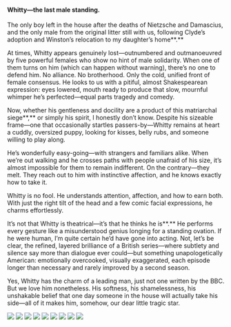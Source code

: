 <h4>Whitty—the last male standing.</h4>

The only boy left in the house after the deaths of Nietzsche and Damascius, and the only male from the original litter still with us, following Clyde’s adoption and Winston’s relocation to my daughter’s home**.**

At times, Whitty appears genuinely lost—outnumbered and outmanoeuvred by five powerful females who show no hint of male solidarity. When one of them turns on him (which can happen without warning), there’s no one to defend him. No alliance. No brotherhood. Only the cold, unified front of female consensus. He looks to us with a pitiful, almost Shakespearean expression: eyes lowered, mouth ready to produce that slow, mournful whimper he’s perfected—equal parts tragedy and comedy.

Now, whether his gentleness and docility are a product of this matriarchal siege**,** or simply his spirit, I honestly don’t know. Despite his sizeable frame—one that occasionally startles passers-by—Whitty remains at heart a cuddly, oversized puppy, looking for kisses, belly rubs, and someone willing to play along.

He’s wonderfully easy-going—with strangers and familiars alike. When we’re out walking and he crosses paths with people unafraid of his size, it’s almost impossible for them to remain indifferent. On the contrary—they melt. They reach out to him with instinctive affection, and he knows exactly how to take it.

Whitty is no fool. He understands attention, affection, and how to earn both. With just the right tilt of the head and a few comic facial expressions, he charms effortlessly. 

It’s not that Whitty is theatrical—it’s that he thinks he is**.** He performs every gesture like a misunderstood genius longing for a standing ovation. If he were human, I’m quite certain he’d have gone into acting. Not, let’s be clear, the refined, layered brilliance of a British series—where subtlety and silence say more than dialogue ever could—but something unapologetically American: emotionally overcooked, visually exaggerated, each episode longer than necessary and rarely improved by a second season.

Yes, Whitty has the charm of a leading man, just not one written by the BBC. But we love him nonetheless. His softness, his shamelessness, his unshakable belief that one day someone in the house will actually take his side—all of it makes him, somehow, our dear little tragic star.

![](121.jpg)
![](122.JPG)
![](123.jpg)
![](124.JPG)
![](125.jpg)
![](126.JPG)
![](127.jpg)
![](128.JPG)
![](129.JPG)
<p></p>
